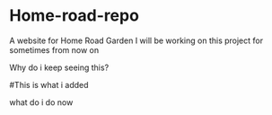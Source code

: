 # Home-road-repo
A website for Home Road Garden
I will be working on this project for sometimes from now on

Why do i keep seeing this?


#This is what i added

what do i do now